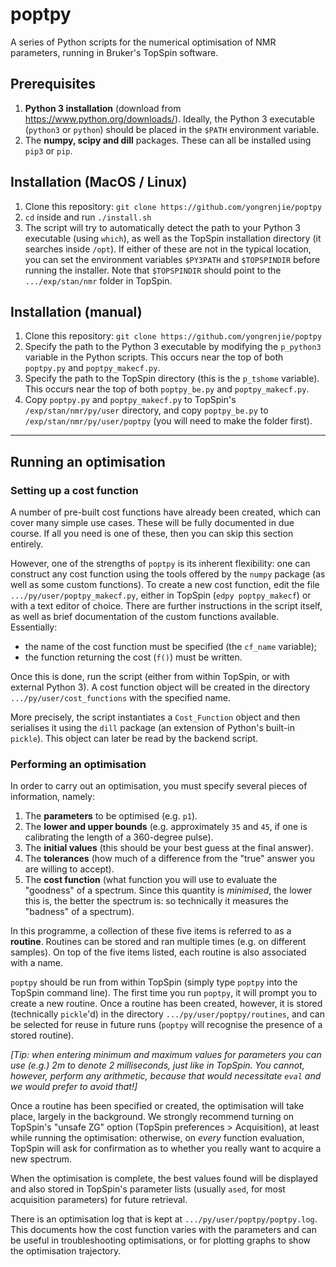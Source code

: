 # poptpy

A series of Python scripts for the numerical optimisation of NMR parameters, running in Bruker's TopSpin software.

## Prerequisites

1. **Python 3 installation** (download from https://www.python.org/downloads/). Ideally, the Python 3 executable (`python3` or `python`) should be placed in the `$PATH` environment variable.
2. The **numpy, scipy and dill** packages. These can all be installed using `pip3` or `pip`.

## Installation (MacOS / Linux)

1. Clone this repository: `git clone https://github.com/yongrenjie/poptpy`
2. `cd` inside and run `./install.sh`
3. The script will try to automatically detect the path to your Python 3 executable (using `which`), as well as the TopSpin installation directory (it searches inside `/opt`). If either of these are not in the typical location, you can set the environment variables `$PY3PATH` and `$TOPSPINDIR` before running the installer. Note that `$TOPSPINDIR` should point to the `.../exp/stan/nmr` folder in TopSpin.

## Installation (manual)

1. Clone this repository: `git clone https://github.com/yongrenjie/poptpy`
2. Specify the path to the Python 3 executable by modifying the `p_python3` variable in the Python scripts. This occurs near the top of both `poptpy.py` and `poptpy_makecf.py`.
3. Specify the path to the TopSpin directory (this is the `p_tshome` variable). This occurs near the top of both `poptpy_be.py` and `poptpy_makecf.py`.
4. Copy `poptpy.py` and `poptpy_makecf.py` to TopSpin's `/exp/stan/nmr/py/user` directory, and copy `poptpy_be.py` to `/exp/stan/nmr/py/user/poptpy` (you will need to make the folder first).

------------------------------------------------------

## Running an optimisation

### Setting up a cost function

A number of pre-built cost functions have already been created, which can cover many simple use cases. These will be fully documented in due course. If all you need is one of these, then you can skip this section entirely.

However, one of the strengths of `poptpy` is its inherent flexibility: one can construct any cost function using the tools offered by the `numpy` package (as well as some custom functions). To create a new cost function, edit the file `.../py/user/poptpy_makecf.py`, either in TopSpin (`edpy poptpy_makecf`) or with a text editor of choice. There are further instructions in the script itself, as well as brief documentation of the custom functions available. Essentially:

- the name of the cost function must be specified (the `cf_name` variable);
- the function returning the cost (`f()`) must be written.

Once this is done, run the script (either from within TopSpin, or with external Python 3). A cost function object will be created in the directory `.../py/user/cost_functions` with the specified name.

More precisely, the script instantiates a `Cost_Function` object and then serialises it using the `dill` package (an extension of Python's built-in `pickle`). This object can later be read by the backend script.

### Performing an optimisation

In order to carry out an optimisation, you must specify several pieces of information, namely:

1. The **parameters** to be optimised (e.g. `p1`).
2. The **lower and upper bounds** (e.g. approximately `35` and `45`, if one is calibrating the length of a 360-degree pulse).
3. The **initial values** (this should be your best guess at the final answer).
4. The **tolerances** (how much of a difference from the "true" answer you are willing to accept).
5. The **cost function** (what function you will use to evaluate the "goodness" of a spectrum. Since this quantity is *minimised*, the lower this is, the better the spectrum is: so technically it measures the "badness" of a spectrum).

In this programme, a collection of these five items is referred to as a **routine**. Routines can be stored and ran multiple times (e.g. on different samples). On top of the five items listed, each routine is also associated with a name.

`poptpy` should be run from within TopSpin (simply type `poptpy` into the TopSpin command line). The first time you run `poptpy`, it will prompt you to create a new routine. Once a routine has been created, however, it is stored (technically `pickle`'d) in the directory `.../py/user/poptpy/routines`, and can be selected for reuse in future runs (`poptpy` will recognise the presence of a stored routine).

*[Tip: when entering minimum and maximum values for parameters you can use (e.g.) 2m to denote 2 milliseconds, just like in TopSpin. You cannot, however, perform any arithmetic, because that would necessitate `eval` and we would prefer to avoid that!]*

Once a routine has been specified or created, the optimisation will take place, largely in the background. We strongly recommend turning on TopSpin's "unsafe ZG" option (TopSpin preferences > Acquisition), at least while running the optimisation: otherwise, on *every* function evaluation, TopSpin will ask for confirmation as to whether you really want to acquire a new spectrum.

When the optimisation is complete, the best values found will be displayed and also stored in TopSpin's parameter lists (usually `ased`, for most acquisition parameters) for future retrieval.

There is an optimisation log that is kept at `.../py/user/poptpy/poptpy.log`. This documents how the cost function varies with the parameters and can be useful in troubleshooting optimisations, or for plotting graphs to show the optimisation trajectory.
